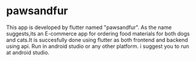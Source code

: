 # pawsandfur
This app is developed by flutter named "pawsandfur". As the name suggests,its an E-commerce app for ordering food materials for both dogs and cats.It is succesfully done using flutter as both frontend and backend using api.
Run in android studio or any other platform. i suggest you to run at android studio.

